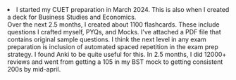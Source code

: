 <li>I started my CUET preparation in March 2024. This is also when I created a deck for Business Studies and Economics.</li>
Over the next 2.5 months, I created about 1100 flashcards. These include questions I crafted myself, PYQs, and Mocks.
I've attached a PDF file that contains original sample questions.
I think the next level in any exam preparation is inclusion of automated spaced repetition in the exam prep strategy. 
I found Anki to be quite useful for this. 
In 2.5 months, I did 12000+ reviews and went from getting a 105 in my BST mock to getting consistent 200s by mid-april.


